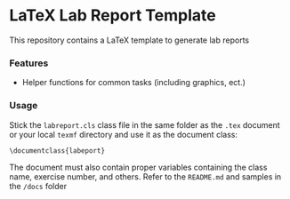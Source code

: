 LaTeX  Lab Report Template
====================

This repository contains a LaTeX template to generate lab reports

### Features
* Helper functions for common tasks (including graphics, ect.)

### Usage
Stick the `labreport.cls` class file in the same folder as the `.tex` document or your local `texmf` directory and use it as the document class:
```
\documentclass{labeport}
```

The document must also contain proper variables containing the class
name, exercise number, and others.
Refer to the `README.md` and samples in the `/docs` folder
